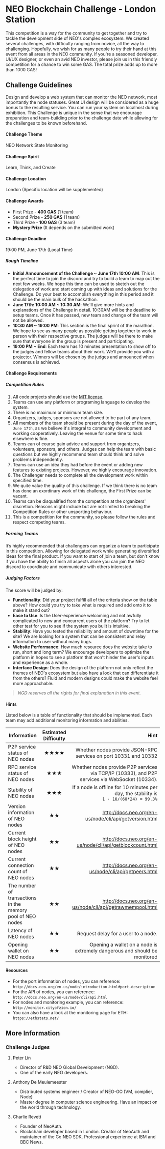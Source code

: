 # NEO Blockchain Challenge - London Station

This competition is a way for the community to get together and try to tackle the development side of NEO's complex ecosystem. We created several challenges, with difficulty ranging from novice, all the way to challenging. Hopefully, we wish for as many people to try their hand at this event from all areas in the NEO community. If you're a seasoned developer, UI/UX designer, or even an avid NEO investor, please join us in this friendly competition for a chance to win some GAS. The total prize adds up to more than 1000 GAS! 

## Challenge Guidelines
Design and develop a web system that can monitor the NEO network, most importantly the node statuses. Great UI design will be considered as a huge bonus to the resulting service. You can run your system on localhost during exhibition. This Challenge is unique in the sense that we encourage preparation and team-building prior to the challenge date while allowing for the challenges to be known beforehand.  

#### Challenge Theme
NEO Network State Monitoring

#### Challenge Spirit
Learn, Think, and Create

#### Challenge Location
London (Specific location will be supplemented)

#### Challenge Awards
* First Prize - **400 GAS** (1 team)
* Second Prize - **250 GAS** (1 team)
* Third Prize - **100 GAS** (3 team) 
* **Mystery Prize** (It depends on the submitted work) 

#### Challenge Deadline
19:00 PM, June 17th (Local Time)

##### Rough Timeline
- **Initial Announcement of the Challenge ~ June 17th 10:00 AM**: This is the perfect time to join the discord and try to build a team to map out the next few weeks. We hope this time can be used to sketch out the delegation of work and start coming up with ideas and solutions for the Challenge. Do your best to accomplish everything in this period and it should be the main bulk of the hackathon.
- **June 17th: 10:00 AM ~ 10:30 AM**: We'll give more hints and explanations of the Challenge in detail. 10:30AM will be the deadline to setup teams. Once it has passed, new team and change of the team will not be allowed. 
- **10:30 AM ~ 19:00 PM**: This section is the final sprint of the marathon. We hope to see as many people as possible getting together to work in person with their respective groups. The judges will be there to make sure that everyone in the group is present and participating.
- **19:00 PM ~ End**: Each team has 10 minutes presentation to show off to the judges and fellow teams about their work. We'll provide you with a projector.
Winners will be chosen by the judges and announced when consensus is achieved.

#### Challenge Requirements

##### Competition Rules
1. All code projects should use the [MIT license](LICENSE).
2. Teams can use any platform or programing language to develop the system.
3. There is no maximum or minimum team size.
4. Organizers, judges, sponsors are not allowed to be part of any team.
5. All members of the team should be present during the day of the event, `June 17th`, as we believe it's integral to community development and working cooperatively. Leaving the venue for some time to hack elsewhere is fine. 
6. Teams can of course gain advice and support from organizers, volunteers, sponsors, and others. Judges can help the team with basic questions but we highly recommend team should think and solve problems independently.
7. Teams can use an idea they had before the event or adding new features to existing projects. However, we highly encourage innovation.
8. The Challenger needs to complete all the development work within specified time.
9. We quite value the quality of this challenge. If we think there is no team has done an exordinary work of this challenge, the First Prize can be vacant.
10. Teams can be disqualified from the competition at the organizers' discretion. Reasons might include but are not limited to breaking the Competition Rules or other unsporting behaviour.
11. This is a competition for the community, so please follow the rules and respect competing teams. 

##### Forming Teams
It’s highly recommended that challengers can organize a team to participate in this competition. Allowing for delegated work while generating diversified ideas for the final product. If you want to start of join a team, but don't know if you have the ability to finish all aspects alone you can join the NEO discord to coordinate and communicate with others interested.

##### Judging Factors
The score will be judged by:
- **Functionality**: Did your project fulfill all of the criteria show on the table above? How could you try to take what is required and add onto it to make it stand out?
- **Ease to Use**: Is the User-experience welcoming and not awfully complicated to new and concurrent users of the platform? Try to let other test for you to see if the system you built is intuitive. 
- **Stability**: Have you tested the reliability and amount of downtime for the site? We are looking for a system that can be consistent and relay information to user without many bugs.
- **Website Performance**: How much resource does the website take to run, short and long term? We encourage developers to optimize the platform in hopes to see a platform that won't hinder the user's inputs and experience as a whole.
- **Interface Design**: Does the design of the platform not only reflect the themes of NEO's ecosystem but also have a look that can differentiate it from the others? Fluid and modern designs could make the website feel more approachable.

>*NGD reserves all the rights for final explanation in this event.*

#### Hints
Listed below is a table of functionality that should be implemented. Each team may add additional monitoring information and abilities.

| Information        | Estimated Difficulty           | Hint  |
| ------------- |:-------------:| -----:|
| P2P service status of NEO nodes      | ★★★★      |   Whether nodes provide JSON-RPC services on port 10331 and 10332 |
| RPC service status of NEO nodes       | ★★★ | Whether nodes provide P2P services via TCP/IP (10333), and P2P services via WebSocket (10334). |
| Stability of NEO nodes | ★★★      |     If a node is offline for 10 minutes per day, the stability is<br/>`1 - 10/(60*24) = 99.3%`|
| Version information of NEO nodes | ★★      |   http://docs.neo.org/en-us/node/cli/api/getversion.html   |
| Current block height of NEO nodes  | ★★      |  http://docs.neo.org/en-us/node/cli/api/getblockcount.html  |
| Current connection count of NEO nodes | ★★      |     http://docs.neo.org/en-us/node/cli/api/getpeers.html  |
| The number of transactions in the memory pool of NEO nodes | ★★      | http://docs.neo.org/en-us/node/cli/api/getrawmempool.html|
| Latency of NEO nodes | ★★      |    Request delay for a user to a node. |
|Opening wallet on NEO nodes | ★★      |Opening a wallet on a node is extremely dangerous and should be monitored |

#### Resources

- For the port information of nodes, you can reference:\
`http://docs.neo.org/en-us/node/introduction.html#port-description`
- For the API of nodes, you can reference:\
`http://docs.neo.org/en-us/node/cli/api.html`
- For nodes and monitoring example, you can reference:\
`http://monitor.cityofzion.io/`
- You can also have a look at the monitoring page for ETH:\
`https://ethstats.net/`


## More Information


### Challenge Judges
1. Peter Lin
	-   Director of R\&D NEO Global Development (NGD).
	-   One of the early NEO developers. 
	
2. Anthony De Meulemeester
    -   Distributed systems engineer / Creator of NEO-GO (VM, complier, Node) 
    -   Master degree in computer science engineering. Have an impact on the world through technology. 
    
3. Charlie Revett
	-   Founder of NeoAuth.
	-   Blockchain developer based in London. Creator of NeoAuth and maintainer of the Go NEO SDK. Professional experience at IBM and BBC News.